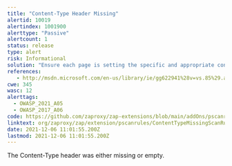 ```yaml
---
title: "Content-Type Header Missing"
alertid: 10019
alertindex: 1001900
alerttype: "Passive"
alertcount: 1
status: release
type: alert
risk: Informational
solution: "Ensure each page is setting the specific and appropriate content-type value for the content being delivered."
references:
   - http://msdn.microsoft.com/en-us/library/ie/gg622941%28v=vs.85%29.aspx
cwe: 345
wasc: 12
alerttags: 
  - OWASP_2021_A05
  - OWASP_2017_A06
code: https://github.com/zaproxy/zap-extensions/blob/main/addOns/pscanrules/src/main/java/org/zaproxy/zap/extension/pscanrules/ContentTypeMissingScanRule.java
linktext: org/zaproxy/zap/extension/pscanrules/ContentTypeMissingScanRule.java
date: 2021-12-06 11:01:55.200Z
lastmod: 2021-12-06 11:01:55.200Z
---
```

The Content-Type header was either missing or empty.
